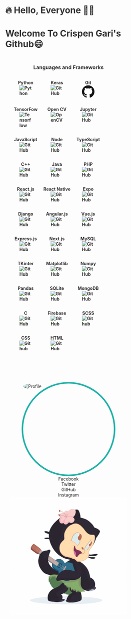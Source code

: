 <style>
    *{
        box-sizing: border-box;
        color: #333;
                font-family: -apple-system, BlinkMacSystemFont, 'Segoe UI', Roboto, Oxygen, Ubuntu, Cantarell, 'Open Sans', 'Helvetica Neue', sans-serif !important;
    }
    .crispen{
        display: flex;
        padding: 5px !important ;
        border-radius: 5px;
        margin: 10px !important;
        justify-content: space-around;
        user-select: none;
        user-zoom: none;
        flex-direction:column;
        align-items: center;
    }
    .crispen__left{
        display: flex;
        flex-wrap: wrap;
    }
    .crispen__left>p{
        display: flex;
        align-items: center;
        font-weight: bold;
        flex-direction: column;
        width: 100px;
        flex-wrap: wrap-reverse;
    }
    .crispen__left>p>img{
        width: 40px;
        object-fit: contain;
    }
    .crispen__left>p>img:nth-child(2){
        width: 200px !important;
    }
    .profile__container{
        width: 300px !important;
        height: 300px !important;
        border: 5px solid lightseagreen;
        border-radius: 50%;
    }
     .profile__container>img{
        width: 300px !important;
        height: 300px !important;
        object-fit: contain;
        overflow: hidden;
        border-radius: 50%;
     }
     .crispen__profile{
         display: flex;
         flex-direction: column;
         align-items: center;
         justify-content: center;
         width: 100%;
     }
 
     .crispen__profile__buttons>a {
  background-color:black !important;
  border: none;
  color: #ffffff;
  outline: none;
  padding: 2px 20px;
  position: relative;
  cursor: pointer;
  width: 300px;
  margin: 10px;
}
.crispen__profile__buttons{
    display: flex;
    width: 100%;
    justify-content: space-around;
    align-items: center;

}
.crispen__profile__buttons>a:before,
.crispen__profile__buttons>a:after {
  border: 0 solid transparent;
  transition: all 0.3s;
  content: "";
  height: 0;
  position: absolute;
  width: 24px;
}

.crispen__profile__buttons>a:before {
  border-top: 2px solid lightseagreen;
  right: 0;
  top: -4px;
}

.crispen__profile__buttons>a:after {
  border-bottom: 2px solid lightseagreen;
  bottom: -4px;
  left: 0;
}

.crispen__profile__buttons>a:hover:before,
.crispen__profile__buttons>a:hover:after {
  width: 100%;
}
</style>

# 🔥 Hello, Everyone 👋🔥

<h1>Welcome To Crispen Gari's Github😄</h1>

<div class="crispen" style=" display: flex; padding: 5px !important ; border-radius: 5px; margin: 10px !important; justify-content: space-around; user-select: none; user-zoom: none; flex-direction:column; align-items: center;">
<h3>Languages and Frameworks</h3>
<div class="crispen__left">

<p>Python <img alt="Python" width="30px" src="https://upload.wikimedia.org/wikipedia/commons/thumb/0/0a/Python.svg/240px-Python.svg.png" /></p>
<p>Keras <img alt="GitHub" width="100px" src="https://upload.wikimedia.org/wikipedia/commons/thumb/a/ae/Keras_logo.svg/1200px-Keras_logo.svg.png" /></p>
<p>Git <img alt="GitHub" width="30px" src="https://raw.githubusercontent.com/github/explore/78df643247d429f6cc873026c0622819ad797942/topics/github/github.png" /></p>
<p>TensorFow <img alt="Tensorflow" width="30px" src="https://upload.wikimedia.org/wikipedia/commons/thumb/2/2d/Tensorflow_logo.svg/800px-Tensorflow_logo.svg.png"/></p>
<p>Open CV <img alt="OpenCV" width="30px" src="https://upload.wikimedia.org/wikipedia/commons/thumb/3/32/OpenCV_Logo_with_text_svg_version.svg/730px-OpenCV_Logo_with_text_svg_version.svg.png" /></p>
<p>Jupyter <img alt="GitHub" width="34px" src="https://jupyter.org/assets/main-logo.svg" /></p>
<p>JavaScript <img src="https://upload.wikimedia.org/wikipedia/commons/thumb/9/99/Unofficial_JavaScript_logo_2.svg/480px-Unofficial_JavaScript_logo_2.svg.png" alt='GitHub'/></p>
<p>Node <img src="https://upload.wikimedia.org/wikipedia/commons/thumb/d/d9/Node.js_logo.svg/1280px-Node.js_logo.svg.png" alt='GitHub'/></p>
<p>TypeScript <img src="https://upload.wikimedia.org/wikipedia/commons/thumb/4/4c/Typescript_logo_2020.svg/1200px-Typescript_logo_2020.svg.png" alt='GitHub'/></p>
<p>C++ <img src="https://upload.wikimedia.org/wikipedia/commons/thumb/1/18/ISO_C%2B%2B_Logo.svg/1200px-ISO_C%2B%2B_Logo.svg.png" alt='GitHub'/></p>
<p>Java <img src="https://brandslogos.com/wp-content/uploads/images/large/java-logo-1.png" alt="GitHub"/></p>
<p>PHP <img src="https://www.php.net/images/logos/new-php-logo.svg" alt='GitHub'/></p>
<p>React.js <img src="https://upload.wikimedia.org/wikipedia/commons/thumb/a/a7/React-icon.svg/1280px-React-icon.svg.png" alt='GitHub'/></p>
<p>React Native <img src="https://brandslogos.com/wp-content/uploads/thumbs/react-native-firebase-logo-vector.svg" alt='GitHub'/></p>
<p>Expo  <img src="https://encrypted-tbn0.gstatic.com/images?q=tbn:ANd9GcRRRS42xTcnXMlC85s502uVAhzdGqq_23-bXA&usqp=CAU" alt='GitHub'/></p>
<p>Django <img src="https://www.djangoproject.com/m/img/logos/django-logo-negative.png" alt='GitHub'/></p>
<p>Angular.js <img src="https://angular.io/assets/images/logos/angular/angular.png" alt='GitHub'/></p>
<p>Vue.js <img src="https://upload.wikimedia.org/wikipedia/commons/thumb/9/95/Vue.js_Logo_2.svg/1184px-Vue.js_Logo_2.svg.png" alt='GitHub'/></p>
<p>Express.js <img src="https://res.cloudinary.com/practicaldev/image/fetch/s--_QMQU86---/c_imagga_scale,f_auto,fl_progressive,h_420,q_auto,w_1000/https://dev-to-uploads.s3.amazonaws.com/i/6dnng3pre04xxdebia1g.png" alt='GitHub'/></p>
<p>Next.js <img src="https://www.honext.io/static/images/next_logo.png" alt='GitHub'/></p>
<p>MySQL <img src="https://download.logo.wine/logo/MySQL/MySQL-Logo.wine.png" alt='GitHub'/></p>
<p>TKinter <img src="https://i2.wp.com/iot4beginners.com/wp-content/uploads/2020/04/65dc5834-de21-4e2e-bd4d-5e0c3c6994dd.jpg?fit=375%2C422&ssl=1" alt='GitHub'/></p>
<p>Matplotlib <img src="https://static.javatpoint.com/tutorial/matplotlib/images/matplotlib-tutorial.png" alt='GitHub'/></p>
<p>Numpy <img src="https://upload.wikimedia.org/wikipedia/commons/thumb/3/31/NumPy_logo_2020.svg/1280px-NumPy_logo_2020.svg.png" alt='GitHub'/></p>
<p>Pandas <img src="https://upload.wikimedia.org/wikipedia/commons/thumb/e/ed/Pandas_logo.svg/1200px-Pandas_logo.svg.png" alt='GitHub'/></p>
<p>SQLite <img src="https://upload.wikimedia.org/wikipedia/commons/thumb/3/38/SQLite370.svg/1280px-SQLite370.svg.png" alt='GitHub'/></p>
<p>MongoDB <img src="https://infinapps.com/wp-content/uploads/2018/10/mongodb-logo.png" alt='GitHub'/></p>
<p>C <img src="https://e7.pngegg.com/pngimages/724/306/png-clipart-c-logo-c-programming-language-icon-letter-c-blue-logo.png" alt='GitHub'/></p>

<p>Firebase <img src="https://firebase.google.com/downloads/brand-guidelines/PNG/logo-vertical.png" alt='GitHub'/></p>
<p>SCSS<img src="https://upload.wikimedia.org/wikipedia/commons/thumb/9/96/Sass_Logo_Color.svg/1200px-Sass_Logo_Color.svg.png" alt="Github"/></p>
<p>CSS<img src="https://upload.wikimedia.org/wikipedia/commons/thumb/d/d5/CSS3_logo_and_wordmark.svg/1200px-CSS3_logo_and_wordmark.svg.png" alt="Github"/></p>
<p>HTML <img src="https://www.w3.org/html/logo/downloads/HTML5_Logo_512.png" alt="GitHub"/></p>
<p></p>
<p></p>
<p></p>
<p></p>
<p></p>
<p></p>
<p></p>
<p></p>
<p></p>
</div>
<div class="crispen__profile">
  <div class="profile__container">
    <img
      src="https://avatars.githubusercontent.com/u/59051957?s=460&u=4505f35994e9953177f258d63b6612d6c8a15678&v=4"
      alt="Profile"
    />
  </div>
  <a >Facebook</a><a>Twitter</a>
  <a>GitHub</a><a>Instagram</a>
</div>

<img src="./dance.gif" alt="GitHub"/>

</div>
